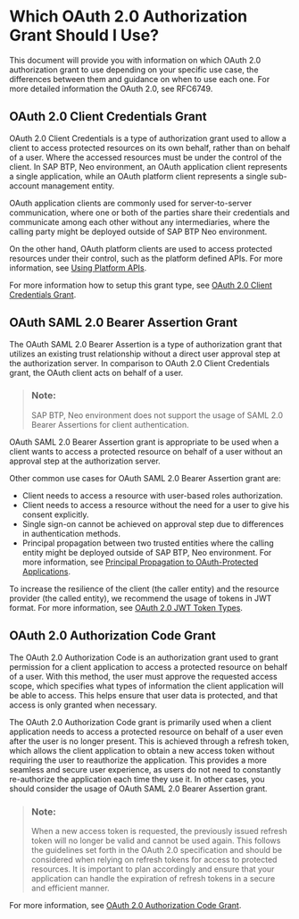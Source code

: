 <!-- loiof5a92468ed204f0cb7a68e8ac2c0b67f -->

# Which OAuth 2.0 Authorization Grant Should I Use?

This document will provide you with information on which OAuth 2.0 authorization grant to use depending on your specific use case, the differences between them and guidance on when to use each one. For more detailed information the OAuth 2.0, see RFC6749.



<a name="loiof5a92468ed204f0cb7a68e8ac2c0b67f__section_ecb_cbb_rwb"/>

## OAuth 2.0 Client Credentials Grant

OAuth 2.0 Client Credentials is a type of authorization grant used to allow a client to access protected resources on its own behalf, rather than on behalf of a user. Where the accessed resources must be under the control of the client. In SAP BTP, Neo environment, an OAuth application client represents a single application, while an OAuth platform client represents a single sub-account management entity.

OAuth application clients are commonly used for server-to-server communication, where one or both of the parties share their credentials and communicate among each other without any intermediaries, where the calling party might be deployed outside of SAP BTP Neo environment.

On the other hand, OAuth platform clients are used to access protected resources under their control, such as the platform defined APIs. For more information, see [Using Platform APIs](../30-development-neo/using-platform-apis-392af9d.md).

For more information how to setup this grant type, see [OAuth 2.0 Client Credentials Grant](oauth-2-0-client-credentials-grant-f69fa87.md).



<a name="loiof5a92468ed204f0cb7a68e8ac2c0b67f__section_wyk_fbb_rwb"/>

## OAuth SAML 2.0 Bearer Assertion Grant

The OAuth SAML 2.0 Bearer Assertion is a type of authorization grant that utilizes an existing trust relationship without a direct user approval step at the authorization server. In comparison to OAuth 2.0 Client Credentials grant, the OAuth client acts on behalf of a user.

> ### Note:  
> SAP BTP, Neo environment does not support the usage of SAML 2.0 Bearer Assertions for client authentication.

OAuth SAML 2.0 Bearer Assertion grant is appropriate to be used when a client wants to access a protected resource on behalf of a user without an approval step at the authorization server.

Other common use cases for OAuth SAML 2.0 Bearer Assertion grant are:

-   Client needs to access a resource with user-based roles authorization.
-   Client needs to access a resource without the need for a user to give his consent explicitly.
-   Single sign-on cannot be achieved on approval step due to differences in authentication methods.
-   Principal propagation between two trusted entities where the calling entity might be deployed outside of SAP BTP, Neo environment. For more information, see [Principal Propagation to OAuth-Protected Applications](principal-propagation-to-oauth-protected-applications-310f39e.md).

To increase the resilience of the client \(the caller entity\) and the resource provider \(the called entity\), we recommend the usage of tokens in JWT format. For more information, see [OAuth 2.0 JWT Token Types](oauth-2-0-jwt-token-types-3f26e04.md).



<a name="loiof5a92468ed204f0cb7a68e8ac2c0b67f__section_tph_qbb_rwb"/>

## OAuth 2.0 Authorization Code Grant

The OAuth 2.0 Authorization Code is an authorization grant used to grant permission for a client application to access a protected resource on behalf of a user. With this method, the user must approve the requested access scope, which specifies what types of information the client application will be able to access. This helps ensure that user data is protected, and that access is only granted when necessary.

The OAuth 2.0 Authorization Code grant is primarily used when a client application needs to access a protected resource on behalf of a user even after the user is no longer present. This is achieved through a refresh token, which allows the client application to obtain a new access token without requiring the user to reauthorize the application. This provides a more seamless and secure user experience, as users do not need to constantly re-authorize the application each time they use it. In other cases, you should consider the usage of OAuth SAML 2.0 Bearer Assertion grant.

> ### Note:  
> When a new access token is requested, the previously issued refresh token will no longer be valid and cannot be used again. This follows the guidelines set forth in the OAuth 2.0 specification and should be considered when relying on refresh tokens for access to protected resources. It is important to plan accordingly and ensure that your application can handle the expiration of refresh tokens in a secure and efficient manner.

For more information, see [OAuth 2.0 Authorization Code Grant](oauth-2-0-authorization-code-grant-b7b5893.md).

